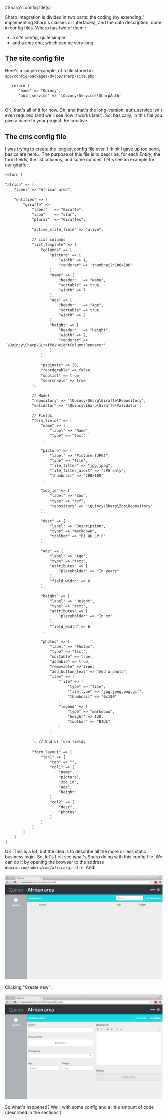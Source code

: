 #Sharp's config file(s)

Sharp integration is divided in two parts: the coding (by extending / implementing Sharp's classes or interfaces), and the data description, done in config files. Wharp has two of them :

- a *site* config, quite simple
- and a *cms* one, which can be very long.

## The site config file
Here's a simple example, of a file stored in `app/config/packages/dvlpp/sharp/site.php`:

```
   return [
      "name" => "Quincy",
      "auth_service" => '\Quincy\Services\SharpAuth'
   ];
```

OK, that's all of it for now. Oh, and that's the long-version: auth_service isn't even required (and we'll see how it works later). So, basically, in this file you give a name to your project. Be creative.

## The cms config file
I was trying to create the longest config file ever. I think I gave up too soon, basics are here... The purpose of this file is to describe, for each *Entity*, the form fields, the list columns, and some options. Let's see an example for our giraffe:

```
return [

"africa" => [
	"label" => "African area",
	
	"entities" => [
		"giraffe" => [
			"label"   => "Giraffe",
			"icon"    => "star",
			"plural"  => "Giraffes",

			"active_state_field" => "alive",

			// List columns
			"list_template" => [
				"columns" => [
					"picture" => [
						"width" => 1,
						"renderer" => 'thumbnail:100x100'
					],
					"name" => [
						"header"   => "Name",
						"sortable" => true,
						"width" => 7
					],
					"age" => [
						"header"   => "Age",
						"sortable" => true,
						"width" => 2
					],
					"height" => [
						"header"   => "Height",
						"width" => 2,
						"renderer" => '\Quincy\Sharp\Giraffe\HeightColumnsRenderer'
					]
				],

				"paginate" => 20,
				"reorderable" => false,
				"sublist" => true,
				"searchable" => true
			],

			// Model
			"repository" => '\Quincy\Sharp\Giraffe\Repository',
			"validator" => '\Quincy\Sharp\Giraffe\Validator',

			// Fields
			"form_fields" => [
				"name" => [
					"label" => "Name",
					"type" => "text"
				],

				"picture" => [
					"label" => "Picture (JPG)",
					"type" => "file",
					"file_filter" => "jpg,jpeg",
					"file_filter_alert" => "JPG only",
					"thumbnail" => "200x100"
				],

				"zoo_id" => [
					"label" => "Zoo",
					"type" => "ref",
					"repository" => '\Quincy\Sharp\Zoo\Repository'
				],

				"desc" => [
					"label" => "Description",
					"type" => "markdown",
					"toolbar" => "BI QU LP F"
				],
				
				"age" => [
					"label" => "Age",
					"type" => "text",
					"attributes" => [
						"placeholder" => "In years"
					],
					"field_width" => 6
				],
				
				"height" => [
					"label" => "Height",
					"type" => "text",
					"attributes" => [
						"placeholder" => "In cm"
					],
					"field_width" => 6
				],

				"photos" => [
					"label" => "Photos",
					"type" => "list",
					"sortable" => true,
					"addable" => true,
					"removable" => true,
					"add_button_text" => "Add a photo",
					"item" => [
						"file" => [
							"type" => "file",
							"file_type" => "jpg,jpeg,png,gif",
							"thumbnail" => "0x100"
						],
						"legend" => [
							"type" => "markdown",
							"height" => 120,
							"toolbar" => "BIUL"
						]
					]
				]
			], // End of form fields
			
			"form_layout" => [
				"tab1" => [
					"tab" => "",
					"col1" => [
						"name",
						"picture",
						"zoo_id",
						"age",
						"height"
					],
					"col2" => [
						"desc",
						"photos"
					]
				]
			]
		]
	]
]       

```

OK. This is a lot, but the idea is to describe all the more or less static business logic. So, let's first see what's Sharp doing with this config file. We can do it by opening the browser to the address `domain.com/admin/cms/africa/giraffe`. And:

![](img/listview-giraffe-empty.png)

Clicking "Create new":

![](img/formview-giraffe-empty.png)

So what's happened? Well, with some config and a little amount of code (described in the sections )